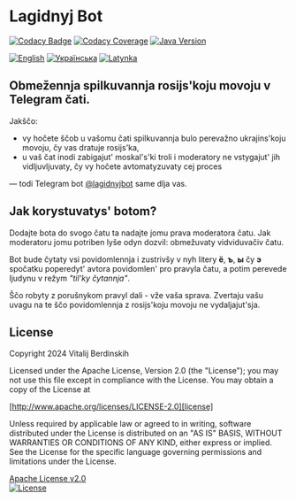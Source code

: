# Lagidnyj Bot

[![Codacy Badge](https://app.codacy.com/project/badge/Grade/b9b50b8488734a498b84a47488d6b89f)](https://app.codacy.com/gh/vitalijr2/lagidnyjbot/dashboard?utm_source=gh&utm_medium=referral&utm_content=&utm_campaign=Badge_grade)
[![Codacy Coverage](https://app.codacy.com/project/badge/Coverage/b9b50b8488734a498b84a47488d6b89f)](https://app.codacy.com/gh/vitalijr2/lagidnyjbot/dashboard?utm_source=gh&utm_medium=referral&utm_content=&utm_campaign=Badge_coverage)
[![Java Version](https://img.shields.io/static/v1?label=java&message=17&color=blue&logo=java&logoColor=E23D28)](https://www.oracle.com/java/technologies/javase/jdk17-archive-downloads.html)

[![English](https://img.shields.io/badge/%F0%9F%93%84-English-blue)](readme.md)
[![Українська](https://img.shields.io/badge/%F0%9F%93%84-%D0%A3%D0%BA%D1%80%D0%B0%D1%97%D0%BD%D1%81%D1%8C%D0%BA%D0%BE%D1%8E-blue)](readme.uk.md)
[![Latynka](https://img.shields.io/badge/%F0%9F%93%84-Latynka-blue)](readme.uk@latynka.md)

## Obmežennja spilkuvannja rosijs'koju movoju v Telegram čati.

Jakščo:

* vy hočete ščob u vašomu čati spilkuvannja bulo perevažno ukrajins'koju movoju, čy vas dratuje rosijs'ka,
* u vaš čat inodi zabigajut' moskal's'ki troli i moderatory ne vstygajut' jih vidljuvljuvaty, čy vy hočete
  avtomatyzuvaty cej proces

— todi Telegram bot [@lagidnyjbot][bot] same dlja vas.

## Jak korystuvatys' botom?

Dodajte bota do svogo čatu ta nadajte jomu prava moderatora čatu. Jak moderatoru jomu potriben lyše odyn dozvil:
obmežuvaty vidviduvačiv čatu.

Bot bude čytaty vsi povidomlennja i zustrivšy v nyh litery **ё**, **ъ**, **ы** čy **э** spočatku poperedyt' avtora povidomlen' pro
pravyla čatu, a potim perevede ljudynu v režym _"til'ky čytannja"_.

Ščo robyty z porušnykom pravyl dali - vže vaša sprava. Zvertaju vašu uvagu na te ščo povidomlennja z rosijs'koju movoju
ne vydaljajut'sja.

## License

Copyright 2024 Vitalij Berdinskih

Licensed under the Apache License, Version 2.0 (the "License");
you may not use this file except in compliance with the License.
You may obtain a copy of the License at

[http://www.apache.org/licenses/LICENSE-2.0][license]

Unless required by applicable law or agreed to in writing, software
distributed under the License is distributed on an "AS IS" BASIS,
WITHOUT WARRANTIES OR CONDITIONS OF ANY KIND, either express or implied.
See the License for the specific language governing permissions and
limitations under the License.

[Apache License v2.0](LICENSE)  
[![License](https://img.shields.io/badge/license-Apache%202.0-blue.svg?style=flat)](http://www.apache.org/licenses/LICENSE-2.0.html)

[bot]: https://t.me/lagidnyjbot

[license]: http://www.apache.org/licenses/LICENSE-2.0 "Apache License, Version 2.0"
